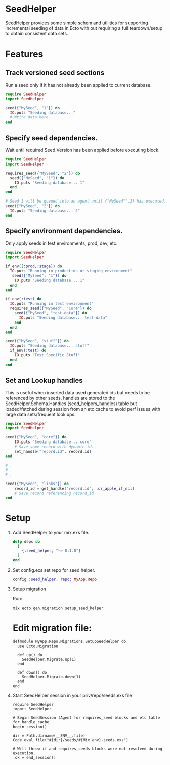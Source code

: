 SeedHelper
===========

SeedHelper provides some simple schem and utilities for supporting incremental seeding of data in Ecto with out requiring a full 
teardown/setup to obtain consistent data sets.

# Features

## Track versioned seed sections
Run a seed only if it has not already been applied to current database.

```elixir
require SeedHelper
import SeedHelper

seed({"MySeed", "1"}) do
  IO.puts "Seeding database..."
  # Write data here.
end
```
## Specify seed dependencies.
Wait until required Seed.Version has been applied before executing block.

```elixir
require SeedHelper
import SeedHelper

requires_seed({"MySeed", "2"}) do
  seed({"MySeed", "1"}) do
    IO.puts "Seeding database... 1"
  end
end

# Seed 1 will be queued into an agent until {"MySeed"",2} has executed. 
seed({"MySeed", "2"}) do
  IO.puts "Seeding database... 2"
end
```
## Specify environment dependencies.
Only apply seeds in test environments, prod, dev, etc. 

```elixir
require SeedHelper
import SeedHelper

if_env([:prod,:stage]) do
  IO.puts "Running in production or staging environment"
   seed({"MySeed", "1"}) do
    IO.puts "Seeding database... 1"
  end 
end

if_env(:test) do 
  IO.puts "Running in test environment"
  requires_seed({"MySeed", "Core"}) do
    seed({"MySeed", "test-data"}) do
      IO.puts "Seeding database... test-data"
    end
  end
end

seed({"MySeed", "stuff"}) do
  IO.puts "Seeding database... stuff"
  if_env(:test) do
    IO.puts "Test Specific Stuff"
  end
end

```

## Set and Lookup handles
This is useful when inserted data used generated ids but needs to be referenced by other seeds.
handles are stored to the SeedHelper.Schema.Handles (seed_helpers_handles) table
but loaded/fetched during session from an etc cache to avoid perf issues with large data sets/frequent look ups.

```elixir
require SeedHelper
import SeedHelper

seed({"MySeed", "core"}) do
    IO.puts "Seeding database... core"
    # Save some record with dynamic id.
    set_handle("record.id", record.id)
end

# .
# .
# .

seed({"MySeed", "links"}) do
    record_id = get_handle("record.id", :or_apple_if_nil)
    # Save record referencing record_id    
end

```

# Setup 

1. Add SeedHelper to your mix.exs file.
    
    ```elixir
    defp deps do
      [
        {:seed_helper, "~> 0.1.0"}
      ]
    end
    ```
2. Set config.exs set repo for seed helper. 

    ```elixir
    config :seed_helper, repo: MyApp.Repo
    ```
3. Setup migration
 
    Run:
    ``` 
    mix ecto.gen.migration setup_seed_helper 
    ```
    
    # Edit migration file:
    ```
    defmodule MyApp.Repo.Migrations.SetupSeedHelper do
      use Ecto.Migration

      def up() do 
        SeedHelper.Migrate.up(1)
      end
   
      def down() do 
        SeedHelper.Migrate.down(1)
      end
    end
    ```

4. Start SeedHelper session in your priv/repo/seeds.exs file
   ```
   require SeedHelper
   import SeedHelper
   
   # Begin SeedSession (Agent for requires_seed blocks and etc table for handle cache
   begin_session()
   
   dir = Path.dirname(__ENV__.file)
   Code.eval_file("#{dir}/seeds/#{Mix.env}-seeds.exs")
   
   # Will throw if and requires_seeds blocks were not resolved during execution. 
   :ok = end_session() 
   ```
